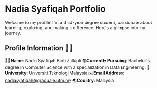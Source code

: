 
# Nadia Syafiqah Portfolio 
Welcome to my profile! I'm a third-year degree student, passionate about learning, exploring, and making a difference. Here's a glimpse into my journey.

## Profile Information 👩‍💻
🙋‍♀️**Name**: Nadia Syafiqah Binti Zulkipli
📚**Currently Pursuing**: Bachelor's degree in Computer Science with a specialization in Data Engineering.
🏫**University**: Universiti Teknologi Malaysia
✉️**Email Address**: nadiasyafiqah@graduate.utm.my
🌏**Country**: Malaysia

